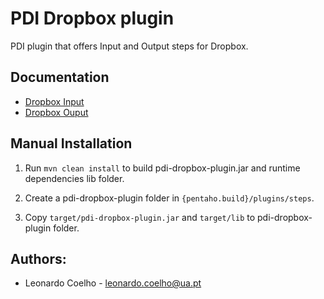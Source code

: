 
# PDI Dropbox plugin
PDI plugin that offers Input and Output steps for Dropbox.

## Documentation
- [Dropbox Input](https://github.com/LeonardoCoelho71950/pdi-dropbox-plugin/blob/master/docs/DropboxInput.md)
- [Dropbox Ouput](https://github.com/LeonardoCoelho71950/pdi-dropbox-plugin/blob/master/docs/DropboxOutput.md)

## Manual Installation
1. Run ```mvn clean install``` to build pdi-dropbox-plugin.jar and runtime dependencies lib folder.

2. Create a pdi-dropbox-plugin folder in ```{pentaho.build}/plugins/steps```.

3. Copy ```target/pdi-dropbox-plugin.jar``` and ```target/lib``` to pdi-dropbox-plugin folder.

## Authors:

- Leonardo Coelho	- <leonardo.coelho@ua.pt>
